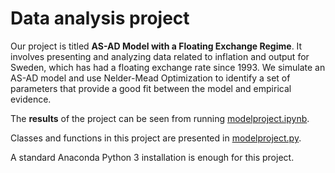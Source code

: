 # Data analysis project

Our project is titled **AS-AD Model with a Floating Exchange Regime**. It involves presenting and analyzing data related to inflation and output for Sweden, which has had a floating exchange rate since 1993. We simulate an AS-AD model and use Nelder-Mead Optimization to identify a set of parameters that provide a good fit between the model and empirical evidence.

The **results** of the project can be seen from running [modelproject.ipynb](modelproject.ipynb).

Classes and functions in this project are presented in [modelproject.py](modelproject.py).

A standard Anaconda Python 3 installation is enough for this project.
